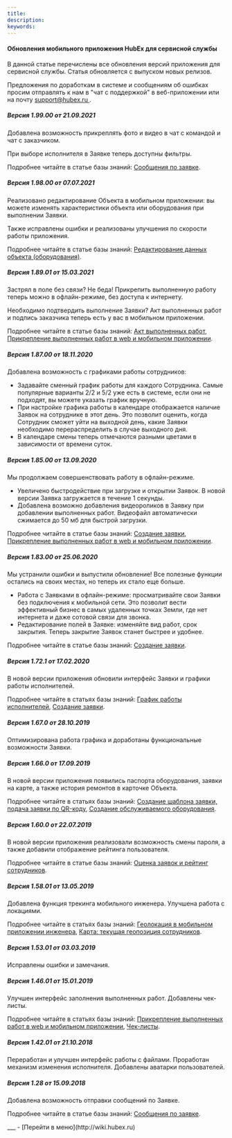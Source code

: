 ```yaml
---
title: 
description: 
keywords: 
---
```


#### Обновления мобильного приложения HubEx для сервисной службы
<html>
<meta charset="utf-8">

</html>
<body>

<p>В данной статье перечислены все обновления версий приложения для сервисной службы. Статья обновляется с выпуском новых релизов. </p>
<p>Предложения по доработкам в системе и сообщениям об ошибках просим отправлять к нам в "чат с поддержкой" в веб-приложении или на почту <a href="mailto:support@hubex.ru" target="_blank" rel="noopener"> support@hubex.ru </a>.</p>


<h5>Версия 1.99.00 от 21.09.2021</h5>
<p>Добавлена возможность прикреплять фото и видео в чат с командой и чат с заказчиком.</p>

<p>При выборе исполнителя в Заявке теперь доступны фильтры.</p>

<p>Подробнее читайте в статье базы знаний: <a href="https://wiki.hubex.ru/docs/FAQ/RU/user/Messages.html">Сообщения по заявке</a>.</p>


<h5>Версия 1.98.00 от 07.07.2021</h5>
<p>Реализовано редактирование Объекта в мобильном приложении: вы можете изменять характеристики объекта или оборудования при выполнении Заявки.</p>

<p>Также исправлены ошибки и реализованы улучшения по скорости работы приложения.</p>

<p>Подробнее читайте в статье базы знаний: <a href="https://wiki.hubex.ru/docs/FAQ/RU/user/ObjectEditing.html">Редактирование данных объекта (оборудования)</a>.</p>

<h5>Версия 1.89.01 от 15.03.2021</h5>
<p>Застрял в поле без связи? Не беда! Прикрепить выполненную работу теперь можно в офлайн-режиме, без доступа к интернету.</p>

<p>Необходимо подтвердить выполнение Заявки? Акт выполненных работ и подпись заказчика теперь есть у вас в мобильном приложении. </p>
<p>Подробнее читайте в статье базы знаний: <a href="https://wiki.hubex.ru/docs/FAQ/RU/user/ActOFAcceptance.html">Акт выполненных работ</a>, <a href="https://wiki.hubex.ru/docs/FAQ/RU/user/AttachingFiles.html">Прикрепление выполненных работ в web и мобильном приложении</a>.</p>


<h5>Версия 1.87.00 от 18.11.2020</h5>
<p>Добавлена возможность с графиками работы сотрудников:
<ul>
<li>Задавайте сменный график работы для каждого Сотрудника. Самые популярные варианты 2/2 и 5/2 уже есть в системе, если они не подходят, вы можете указать график вручную.</li>
<li>При настройке графика работы в календаре отображается наличие Заявок на сотруднике в этот день. Это позволит оценить, когда Сотрудник сможет уйти на выходной день, какие Заявки необходимо перераспределить в случае выходного дня.</li>
<li>В календаре смены теперь отмечаются разными цветами в зависимости от времени суток.</li>
</ul>
</p>

<h5>Версия 1.85.00 от 13.09.2020</h5>
<p>Мы продолжаем совершенствовать работу в офлайн-режиме.
<ul>
<li>Увеличено быстродействие при загрузке и открытии Заявок. В новой версии Заявка загружается в течение 1 секунды.</li>
<li>Добавлена возможно добавления видеороликов в Заявку при добавлении выполненных работ. Видеофайл автоматически сжимается до 50 мб для быстрой загрузки.</li>
</ul></p>
<p>Подробнее читайте в статье базы знаний: <a href="https://wiki.hubex.ru/docs/FAQ/RU/user/CreatingTicket.html">Создание заявки</a>, <a href="https://wiki.hubex.ru/docs/FAQ/RU/user/AttachingFiles.html">Прикрепление выполненных работ в web и мобильном приложении</a>.</p>

<h5>Версия 1.83.00 от 25.06.2020</h5>
<p>Мы устранили ошибки и выпустили обновление! Все полезные функции остались на своих местах, но теперь их стало еще больше.</p>
<ul>
<li>Работа с Заявками в офлайн-режиме: просматривайте свои Заявки без подключения к мобильной сети. Это позволит вести эффективный бизнес в самых удаленных точках Земли, где нет интернета и даже сотовой связи для звонка.</li>
<li>Редактирование полей в Заявке: изменяйте вид работ, срок закрытия. Теперь закрытие Заявок станет быстрее и удобнее.</li>
</ul>
<p>Подробнее читайте в статье базы знаний: <a href="https://wiki.hubex.ru/docs/FAQ/RU/user/CreatingTicket.html">Создание заявки</a>.</p>


<h5>Версия 1.72.1 от 17.02.2020</h5>
<p>В новой версии приложения обновили интерфейс Заявки и графики работы исполнителей.</p>
<p>Подробнее читайте в статьях базы знаний: <a href="https://wiki.hubex.ru/docs/FAQ/RU/user/Schedule.html">График работы исполнителей</a>, <a href="https://wiki.hubex.ru/docs/FAQ/RU/user/CreatingTicket.html">Создание заявки</a>.</p>


<h5>Версия 1.67.0 от 28.10.2019</h5>
<p>Оптимизирована работа графика и доработаны функциональные возможности Заявки.</p>

<h5>Версия 1.66.0 от 17.09.2019</h5>
<p>В новой версии приложения появились паспорта оборудования, заявки на карте, а также история ремонтов в карточке Объекта.</p> 
<p>Подробнее читайте в статьях базы знаний: <a href="https://wiki.hubex.ru/docs/FAQ/RU/user/CreatingTaskTemplates.html">Создание шаблона заявки, подача заявки по QR-коду</a>, <a href="https://wiki.hubex.ru/docs/FAQ/RU/user/CreatingObjects.html">Создание обслуживаемого оборудования</a>.</p>

<h5>Версия 1.60.0 от 22.07.2019</h5>
<p>В новой версии приложения реализовали возможность смены пароля, а также добавили отображение рейтинга пользователя.</p> 
<p>Подробнее читайте в статье базы знаний: <a href="https://wiki.hubex.ru/docs/FAQ/RU/user/Rating.html">Оценка заявок и рейтинг сотрудников</a>.</p>

<h5>Версия 1.58.01 от 13.05.2019</h5>
<p>Добавлена функция трекинга мобильного инженера. Улучшена работа с локациями.</p>
<p>Подробнее читайте в статьях базы знаний: <a href="https://wiki.hubex.ru/docs/FAQ/RU/user/GEOinMob.html">Геолокация в мобильном приложении инженера</a>, <a href="https://wiki.hubex.ru/docs/FAQ/RU/user/GeoPosition.html">Карта: текущая геопозиция сотрудников</a>.</p>

<h5>Версия 1.53.01 от 03.03.2019</h5>
<p>Исправлены ошибки и замечания.</p>

<h5>Версия 1.46.01 от 15.01.2019</h5>
<p>Улучшен интерфейс заполнения выполненных работ. Добавлены чек-листы.</p> 
<p>Подробнее читайте в статьях базы знаний: <a href="https://wiki.hubex.ru/docs/FAQ/RU/user/AttachingFiles.html">Прикрепление выполненных работ в web и мобильном приложении</a>, <a href="https://wiki.hubex.ru/docs/FAQ/RU/user/Checklists.html">Чек-листы</a>.</p>

<h5>Версия 1.42.01 от 21.10.2018</h5>
<p>Переработан и улучшен интерфейс работы с файлами. Проработан механизм изменения исполнителя. Добавлены аватарки пользователей.</p>

<h5>Версия 1.28 от 15.09.2018</h5>
<p>Добавлена возможность отправки сообщений по Заявке. </p>
<p>Подробнее читайте в статье базы знаний: <a href="https://wiki.hubex.ru/docs/FAQ/RU/user/Messages.html">Сообщения по заявке</a>.</p>


<p></p>
<p></p>


</body>
___
- [Перейти в меню](http://wiki.hubex.ru)
